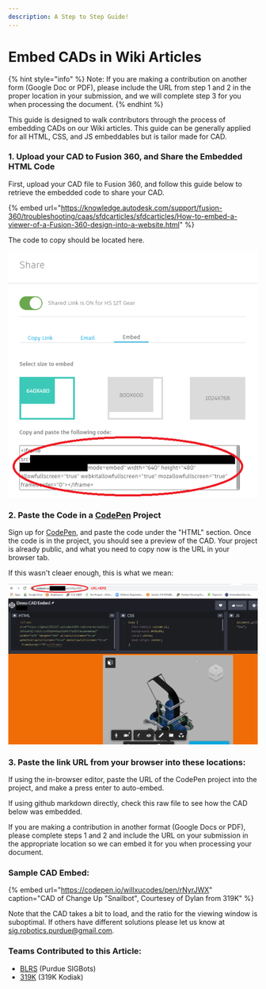 ```yaml
---
description: A Step to Step Guide!
---
```


# Embed CADs in Wiki Articles

{% hint style="info" %}
Note: If you are making a contribution on another form \(Google Doc or PDF\), please include the URL from step 1 and 2 in the proper location in your submission, and we will complete step 3 for you when processing the document.
{% endhint %}

This guide is designed to walk contributors through the process of embedding CADs on our Wiki articles. This guide can be generally applied for all HTML, CSS, and JS embeddables but is tailor made for CAD.

### 1. Upload your CAD to Fusion 360, and Share the Embedded HTML Code

First, upload your CAD file to Fusion 360, and follow this guide below to retrieve the embedded code to share your CAD.

{% embed url="https://knowledge.autodesk.com/support/fusion-360/troubleshooting/caas/sfdcarticles/sfdcarticles/How-to-embed-a-viewer-of-a-Fusion-360-design-into-a-website.html" %}

The code to copy should be located here.

![](../.gitbook/assets/image%20%2848%29.png)

### 2. Paste the Code in a [CodePen](https://codepen.io/) Project

Sign up for [CodePen](https://codepen.io/), and paste the code under the "HTML" section. Once the code is in the project, you should see a preview of the CAD. Your project is already public, and what you need to copy now is the URL in your browser tab.

If this wasn't cleaer enough, this is what we mean:

![](../.gitbook/assets/image%20%2849%29.png)

### 3. Paste the link URL from your browser into these locations:

If using the in-browser editor, paste the URL of the CodePen project into the project, and make a press enter to auto-embed.

If using github markdown directly, check this raw file to see how the CAD below was embedded.

If you are making a contribution in another format \(Google Docs or PDF\), please complete steps 1 and 2 and include the URL on your submission in the appropriate location so we can embed it for you when processing your document.

### Sample CAD Embed:

{% embed url="https://codepen.io/willxucodes/pen/rNyrJWX" caption="CAD of Change Up \"Snailbot\", Courtesey of Dylan from 319K" %}

Note that the CAD takes a bit to load, and the ratio for the viewing window is suboptimal. If others have different solutions please let us know at [sig.robotics.purdue@gmail.com](mailto:Sig.robotics.purdue@gmail.com).

### Teams Contributed to this Article:

* [BLRS](https://purduesigbots.com/) \(Purdue SIGBots\)
* [319K](https://www.instagram.com/319buildit/) \(319K Kodiak\)

